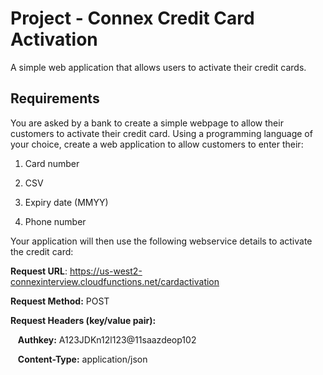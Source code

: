 # Project - Connex Credit Card Activation

A simple web application that allows users to activate their credit cards.

## Requirements

You are asked by a bank to create a simple webpage to allow their customers to activate their credit card. Using a programming language of your choice, create a web application to allow customers to enter their:

1. Card number

2. CSV

3. Expiry date (MMYY)

4. Phone number

Your application will then use the following webservice details to activate the credit card:

**Request URL**: https://us-west2-connexinterview.cloudfunctions.net/cardactivation

**Request Method:** POST

**Request Headers (key/value pair):**

&nbsp;&nbsp; **Authkey:** A123JDKn12l123@11saazdeop102

&nbsp;&nbsp; **Content-Type:** application/json